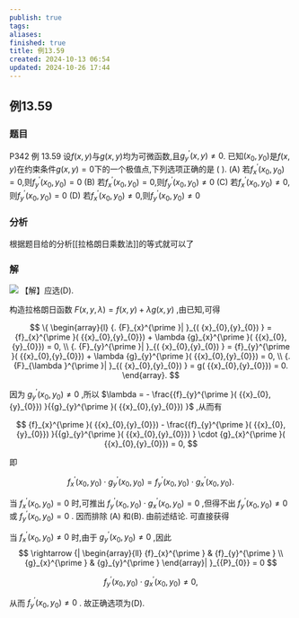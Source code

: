 ```yaml
---
publish: true
tags: 
aliases: 
finished: true
title: 例13.59
created: 2024-10-13 06:54
updated: 2024-10-26 17:44
---
```

## 例13.59
### 题目
P342 例 13.59 设$f( {x, y})$与$g( {x, y})$均为可微函数,且${g}_{y}^{\prime }( {x, y}) \neq 0$. 已知$( {{x}_{0},{y}_{0}})$是$f( {x, y})$在约束条件$g( {x, y}) = 0$下的一个极值点,下列选项正确的是 ( ).
(A) 若${f}_{x}^{\prime }( {{x}_{0},{y}_{0}}) = 0$,则${f}_{y}^{\prime }( {{x}_{0},{y}_{0}}) = 0$
(B) 若${f}_{x}^{\prime }( {{x}_{0},{y}_{0}}) = 0$,则${f}_{y}^{\prime }( {{x}_{0},{y}_{0}}) \neq 0$
(C) 若${f}_{x}^{\prime }( {{x}_{0},{y}_{0}}) \neq 0$,则${f}_{y}^{\prime }( {{x}_{0},{y}_{0}}) = 0$
(D) 若${f}_{x}^{\prime }( {{x}_{0},{y}_{0}}) \neq 0$,则${f}_{y}^{\prime }( {{x}_{0},{y}_{0}}) \neq 0$
### 分析
根据题目给的分析[[拉格朗日乘数法]]的等式就可以了
### 解
![](https://img.hwenyi.tech/202410270149093.webp)
【解】应选(D).

构造拉格朗日函数 $F( {x, y,\lambda }) = f( {x, y}) + {\lambda g}( {x, y})$ ,由已知,可得

$$
\{ \begin{array}{l} {. {F}_{x}^{\prime }| }_{( {x}_{0},{y}_{0}) } = {f}_{x}^{\prime }( {{x}_{0},{y}_{0}}) + \lambda {g}_{x}^{\prime }( {{x}_{0},{y}_{0}}) = 0, \\ {. {F}_{y}^{\prime }| }_{( {x}_{0},{y}_{0}) } = {f}_{y}^{\prime }( {{x}_{0},{y}_{0}}) + \lambda {g}_{y}^{\prime }( {{x}_{0},{y}_{0}}) = 0, \\ {. {F}_{\lambda }^{\prime }| }_{( {x}_{0},{y}_{0}) } = g( {{x}_{0},{y}_{0}}) = 0. \end{array}.
$$

因为 ${g}_{y}^{\prime }( {{x}_{0},{y}_{0}}) \neq 0$ ,所以 $\lambda = - \frac{{f}_{y}^{\prime }( {{x}_{0},{y}_{0}}) }{{g}_{y}^{\prime }( {{x}_{0},{y}_{0}}) }$ ,从而有

$$
{f}_{x}^{\prime }( {{x}_{0},{y}_{0}}) - \frac{{f}_{y}^{\prime }( {{x}_{0},{y}_{0}}) }{{g}_{y}^{\prime }( {{x}_{0},{y}_{0}}) } \cdot {g}_{x}^{\prime }( {{x}_{0},{y}_{0}}) = 0,
$$

即

$$
{f}_{x}^{\prime }( {{x}_{0},{y}_{0}}) \cdot {g}_{y}^{\prime }( {{x}_{0},{y}_{0}}) = {f}_{y}^{\prime }( {{x}_{0},{y}_{0}}) \cdot {g}_{x}^{\prime }( {{x}_{0},{y}_{0}}) .
$$

当 ${f}_{x}^{\prime }( {{x}_{0},{y}_{0}}) = 0$ 时,可推出 ${f}_{y}^{\prime }( {{x}_{0},{y}_{0}}) \cdot {g}_{x}^{\prime }( {{x}_{0},{y}_{0}}) = 0$ ,但得不出 ${f}_{y}^{\prime }( {{x}_{0},{y}_{0}}) \neq 0$ 或 ${f}_{y}^{\prime }( {{x}_{0},{y}_{0}}) = 0$ . 因而排除 (A) 和(B). 由前述结论. 可直接获得

当 ${f}_{x}^{\prime }( {{x}_{0},{y}_{0}}) \neq 0$ 时,由于 ${g}_{y}^{\prime }( {{x}_{0},{y}_{0}}) \neq 0$ ,因此
$$
\rightarrow {| \begin{array}{ll} {f}_{x}^{\prime } & {f}_{y}^{\prime } \\ {g}_{x}^{\prime } & {g}_{y}^{\prime } \end{array}| }_{{P}_{0}} = 0
$$

$$
{f}_{y}^{\prime }( {{x}_{0},{y}_{0}}) \cdot {g}_{x}^{\prime }( {{x}_{0},{y}_{0}}) \neq 0,
$$

从而 ${f}_{y}^{\prime }( {{x}_{0},{y}_{0}}) \neq 0$ . 故正确选项为(D).